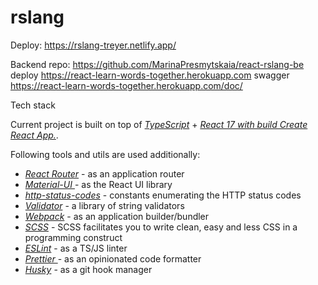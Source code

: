 # rslang

Deploy:
https://rslang-treyer.netlify.app/

Backend
repo: https://github.com/MarinaPresmytskaia/react-rslang-be
deploy https://react-learn-words-together.herokuapp.com
swagger https://react-learn-words-together.herokuapp.com/doc/


 Tech stack

Current project is built on top of _[TypeScript](https://www.typescriptlang.org/)_ + _[React 17 with build Create React App.](https://reactjs.org/)_.


Following tools and utils are used additionally:

- _[React Router](https://reacttraining.com/react-router/web)_ - as an application router
- _[Material-UI ]( https://material-ui.com/)_ - as the React UI library
- _[http-status-codes]( https://github.com/prettymuchbryce/http-status-codes#readme)_ - constants enumerating the HTTP status codes
- _[Validator]( https://github.com/validatorjs/validator.js)_ - a library of string validators
- _[Webpack](https://webpack.js.org/)_ - as an application builder/bundler
- _[SCSS](https://sass-lang.com/documentation/js-api)_ - SCSS facilitates you to write clean, easy and less CSS in a programming construct
- _[ESLint](https://eslint.org/)_ - as a TS/JS linter
- _[Prettier ]( https://prettier.io/)_ - as an opinionated code formatter
- _[Husky](https://github.com/typicode/husky)_ - as a git hook manager
